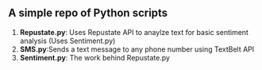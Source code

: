 ## A simple repo of Python scripts

1. **Repustate.py**: Uses Repustate API to anaylze text for basic sentiment analysis (Uses Sentiment.py)
1. **SMS.py**:Sends a text message to any phone number using TextBelt API
1. **Sentiment.py**: The work behind Repustate.py
